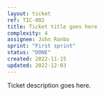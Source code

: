 ```yaml
---
layout: ticket
ref: TIC-002
title: Ticket title goes here
complexity: 4
assignee: John Ranbo
sprint: "First sprint"
status: "DONE"
created: 2022-11-15
updated: 2022-12-03
---
```

Ticket description goes here.
